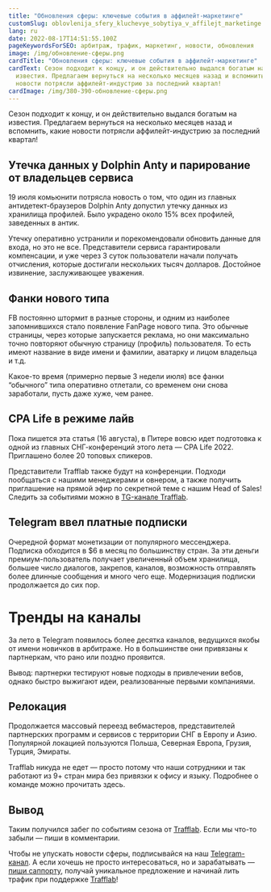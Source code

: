 ```yaml
---
title: "Обновления сферы: ключевые события в аффилейт-маркетинге"
customSlug: oblovlenija_sfery_kluchevye_sobytiya_v_affilejt_marketinge
lang: ru
date: 2022-08-17T14:51:55.100Z
pageKeywordsForSEO: арбитраж, трафик, маркетинг, новости, обновления
image: /img/обновление-сферы.png
cardTitle: "Обновления сферы: ключевые события в аффилейт-маркетинге"
cardText: Сезон подходит к концу, и он действительно выдался богатым на
  известия. Предлагаем вернуться на несколько месяцев назад и вспомнить, какие
  новости потрясли аффилейт-индустрию за последний квартал!
cardImage: /img/380-390-обновление-сферы.png
---
```

Сезон подходит к концу, и он действительно выдался богатым на известия. Предлагаем вернуться на несколько месяцев назад и вспомнить, какие новости потрясли аффилейт-индустрию за последний квартал!

## Утечка данных у Dolphin Anty и парирование от владельцев сервиса

19 июля комьюнити потрясла новость о том, что один из главных антидетект-браузеров Dolphin Anty допустил утечку данных из хранилища профилей. Было украдено около 15% всех профилей, заведенных в антик.

Утечку оперативно устранили и порекомендовали обновить данные для входа, но это не все. Представители сервиса гарантировали компенсации, и уже через 3 суток пользователи начали получать отчисления, которые достигали нескольких тысяч долларов. Достойное извинение, заслуживающее уважения.

## Фанки нового типа

FB постоянно штормит в разные стороны, и одним из наиболее запомнившихся стало появление FanPage нового типа. Это обычные страницы, через которые запускается реклама, но они максимально точно повторяют обычную страницу (профиль) пользователя. То есть имеют название в виде имени и фамилии, аватарку и лицом владельца и т.д.

Какое-то время (примерно первые 3 недели июля) все фанки “обычного” типа оперативно отлетали, со временем они снова заработали, пусть даже хуже, чем ранее.

## CPA Life в режиме лайв

Пока пишется эта статья (16 августа), в Питере вовсю идет подготовка к одной из главных СНГ-конференций этого лета — CPA Life 2022. Приглашено более 20 топовых спикеров.

Представители Trafflab также будут на конференции. Подходи пообщаться с нашими менеджерами и овнером, а также получить приглашение на прямой эфир по секретной теме с нашим Head of Sales! Следить за событиями можно в [TG-канале Trafflab](https://bit.ly/3Cb1eSM).

## Telegram ввел платные подписки

Очередной формат монетизации от популярного мессенджера. Подписка обходится в $6 в месяц по большинству стран. За эти деньги премиум-пользователь получает увеличенный объем хранилища, большее число диалогов, закрепов, каналов, возможность отправлять более длинные сообщения и много чего еще. Модернизация подписки продолжается до сих пор.

# Тренды на каналы

За лето в Telegram появилось более десятка каналов, ведущихся якобы от имени новичков в арбитраже. Но в большинстве они привязаны к партнеркам, что рано или поздно проявится.

Вывод: партнерки тестируют новые подходы в привлечении вебов, однако быстро выжигают идеи, реализованные первыми компаниями.

## Релокация

Продолжается массовый переезд вебмастеров, представителей партнерских программ и сервисов с территории СНГ в Европу и Азию. Популярной локацией пользуются Польша, Северная Европа, Грузия, Турция, Эмираты.

Trafflab никуда не едет — просто потому что наши сотрудники и так работают из 9+ стран мира без привязки к офису и языку. Подробнее о команде можно прочитать здесь.

## Вывод

Таким получился забег по событиям сезона от [Trafflab](https://trafflab.com/ru/). Если мы что-то забыли — пиши в комментарии.

Чтобы не упускать новости сферы, подписывайся на наш [Telegram-канал](https://bit.ly/3Cb1eSM). А если хочешь не просто интересоваться, но и зарабатывать — [пиши саппорту](https://bit.ly/3SZptJN), получай уникальное предложение и начинай лить трафик при поддержке [Trafflab](https://trafflab.com/ru/)!